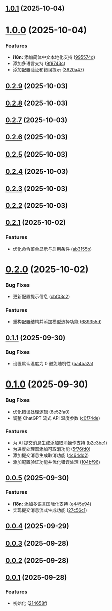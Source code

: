 ## [1.0.1](https://github.com/joygqz/commit-genie/compare/v1.0.0...v1.0.1) (2025-10-04)



# [1.0.0](https://github.com/joygqz/commit-genie/compare/v0.2.9...v1.0.0) (2025-10-04)


### Features

* **i18n:** 添加简体中文本地化支持 ([995574d](https://github.com/joygqz/commit-genie/commit/995574dd9dd7875eafbda3480ddf0cf3c805442c))
* 添加多语言支持 ([9f8743c](https://github.com/joygqz/commit-genie/commit/9f8743c89ae2784ef3f3be0a6c85aace7c4258c4))
* 添加配置验证和错误提示 ([3620a47](https://github.com/joygqz/commit-genie/commit/3620a4773bbabc539fb012ace51e00617e570b59))



## [0.2.9](https://github.com/joygqz/commit-genie/compare/v0.2.8...v0.2.9) (2025-10-03)



## [0.2.8](https://github.com/joygqz/commit-genie/compare/v0.2.7...v0.2.8) (2025-10-03)



## [0.2.7](https://github.com/joygqz/commit-genie/compare/v0.2.6...v0.2.7) (2025-10-03)



## [0.2.6](https://github.com/joygqz/commit-genie/compare/v0.2.5...v0.2.6) (2025-10-03)



## [0.2.5](https://github.com/joygqz/commit-genie/compare/v0.2.4...v0.2.5) (2025-10-03)



## [0.2.4](https://github.com/joygqz/commit-genie/compare/v0.2.3...v0.2.4) (2025-10-03)



## [0.2.3](https://github.com/joygqz/commit-genie/compare/v0.2.2...v0.2.3) (2025-10-03)



## [0.2.2](https://github.com/joygqz/commit-genie/compare/v0.2.1...v0.2.2) (2025-10-03)



## [0.2.1](https://github.com/joygqz/commit-genie/compare/v0.2.0...v0.2.1) (2025-10-02)


### Features

* 优化命令菜单显示与启用条件 ([ab3155b](https://github.com/joygqz/commit-genie/commit/ab3155b5264a205ec847295010bcf20ba981d258))



# [0.2.0](https://github.com/joygqz/commit-genie/compare/v0.1.1...v0.2.0) (2025-10-02)


### Bug Fixes

* 更新配置提示信息 ([cbf03c2](https://github.com/joygqz/commit-genie/commit/cbf03c2605690006d702c7b0532b43e97b84b4b6))


### Features

* 重构配置结构并添加模型选择功能 ([689355d](https://github.com/joygqz/commit-genie/commit/689355d538e41f6915e50121063cb8f92ff0c3f5))



## [0.1.1](https://github.com/joygqz/commit-genie/compare/v0.1.0...v0.1.1) (2025-09-30)


### Bug Fixes

* 设置默认温度为 0 避免随机性 ([ba4ba2a](https://github.com/joygqz/commit-genie/commit/ba4ba2a7bd737a9cfd18c65a3757367a49ce8bb5))



# [0.1.0](https://github.com/joygqz/commit-genie/compare/v0.0.5...v0.1.0) (2025-09-30)


### Bug Fixes

* 优化错误处理逻辑 ([6e52fa0](https://github.com/joygqz/commit-genie/commit/6e52fa0ad70ef9c7876e7473e9b57231da29e3dd))
* 调整 ChatGPT 流式 API 温度参数 ([c0f74de](https://github.com/joygqz/commit-genie/commit/c0f74dec79abf6fc8adacc9eda4debe85c133543))


### Features

* 为 AI 提交消息生成添加取消操作支持 ([b2e3be1](https://github.com/joygqz/commit-genie/commit/b2e3be1acf068e92143e43942a6efb61f9a951dd))
* 为进度处理器添加可取消功能 ([5f76fd0](https://github.com/joygqz/commit-genie/commit/5f76fd0b623d736aa7cb0bce7d622613066393b1))
* 添加提交消息生成取消功能 ([4c64dd2](https://github.com/joygqz/commit-genie/commit/4c64dd28cdf8e06508eea6e24e07c7c7c07fa769))
* 添加配置验证功能并优化错误处理 ([104bf96](https://github.com/joygqz/commit-genie/commit/104bf96c3c3cd7a282d2dc7b16f2a8c14b876d43))



## [0.0.5](https://github.com/joygqz/commit-genie/compare/v0.0.4...v0.0.5) (2025-09-30)


### Features

* **i18n:** 添加多语言国际化支持 ([e445e94](https://github.com/joygqz/commit-genie/commit/e445e941f927940cf6680b17385ab6b18b2470fc))
* 实现提交消息流式生成功能 ([27c56c1](https://github.com/joygqz/commit-genie/commit/27c56c13858e5283defb16788f6fed5500c6a6e7))



## [0.0.4](https://github.com/joygqz/commit-genie/compare/v0.0.3...v0.0.4) (2025-09-29)



## [0.0.3](https://github.com/joygqz/commit-genie/compare/v0.0.2...v0.0.3) (2025-09-28)



## [0.0.2](https://github.com/joygqz/commit-genie/compare/v0.0.1...v0.0.2) (2025-09-28)



## [0.0.1](https://github.com/joygqz/commit-genie/compare/214658f838266d8e424f1d77513c98ae2cf0a087...v0.0.1) (2025-09-28)


### Features

* 初始化 ([214658f](https://github.com/joygqz/commit-genie/commit/214658f838266d8e424f1d77513c98ae2cf0a087))



